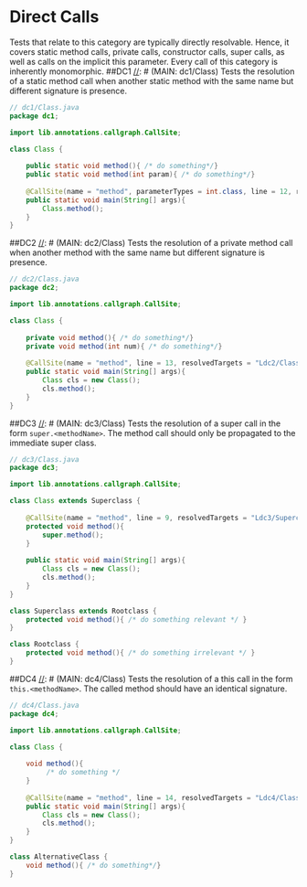 # Direct Calls
Tests that relate to this category are typically directly resolvable.
Hence, it covers static method calls, private calls, constructor calls, super calls, as well as
calls on the implicit this parameter. Every call of this category is inherently monomorphic.
##DC1
[//]: # (MAIN: dc1/Class)
Tests the resolution of a static method call when another static method with the same name but
different signature is presence.
```java
// dc1/Class.java
package dc1;

import lib.annotations.callgraph.CallSite;

class Class {
    
    public static void method(){ /* do something*/}
    public static void method(int param){ /* do something*/}
    
    @CallSite(name = "method", parameterTypes = int.class, line = 12, resolvedTargets = "Ldc1/Class;")
    public static void main(String[] args){
        Class.method();
    }
}
```
[//]: # (END)

##DC2
[//]: # (MAIN: dc2/Class)
Tests the resolution of a private method call when another method with the same name but
different signature is presence.
```java
// dc2/Class.java
package dc2;

import lib.annotations.callgraph.CallSite;

class Class {
    
    private void method(){ /* do something*/}
    private void method(int num){ /* do something*/}
    
    @CallSite(name = "method", line = 13, resolvedTargets = "Ldc2/Class;")
    public static void main(String[] args){
        Class cls = new Class();
        cls.method();
    }
}
```
[//]: # (END)

##DC3
[//]: # (MAIN: dc3/Class)
Tests the resolution of a super call in the form ```super.<methodName>```. The method call should
only be propagated to the immediate super class.
```java
// dc3/Class.java
package dc3;

import lib.annotations.callgraph.CallSite;

class Class extends Superclass {
    
    @CallSite(name = "method", line = 9, resolvedTargets = "Ldc3/Superclass;", prohibitedTargets = "Ldc3/Rootclass;")
    protected void method(){ 
        super.method(); 
    }
    
    public static void main(String[] args){
        Class cls = new Class();
        cls.method();
    }
}

class Superclass extends Rootclass {
    protected void method(){ /* do something relevant */ }
}

class Rootclass {
    protected void method(){ /* do something irrelevant */ }
}
```
[//]: # (END)

##DC4
[//]: # (MAIN: dc4/Class)
Tests the resolution of a this call in the form ```this.<methodName>```. The called method should
have an identical signature.
```java
// dc4/Class.java
package dc4;

import lib.annotations.callgraph.CallSite;

class Class {
    
    void method(){ 
         /* do something */
    }
    
    @CallSite(name = "method", line = 14, resolvedTargets = "Ldc4/Class;", prohibitedTargets = "Ldc4/AlternativeClass;")
    public static void main(String[] args){
        Class cls = new Class();
        cls.method();
    }
}

class AlternativeClass {
    void method(){ /* do something*/}
}
```
[//]: # (END)